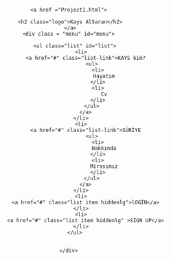 <!DOCTYPE html>
<html lang="en">

<head>
  <meta charset="UTF-8">
  <title>My Website</title>
 </head>

 <!--Header-->
 <header class="header" id="header">
    <nav class="navbar container">
	
	    <a href ="Project1.html">
	  
	     <h2 class="logo">Kays AlSaran</h2>
	     </a>
	    <div class = "menu" id="menu">
	
	        <ul class="list" id="list">
	            <li>
			       <a href="#" class="list-link">KAYS kim?
					   <ul>
						   <li>
							   Hayatım
						   </li>
						   <li>
							   Cv
						   </li>
					   </ul>
				   </a>
			    </li>
			    <li>
			       <a href="#" class="list-link">SÜRİYE
                       <ul>
                           <li>
                               Hakkında
                           </li>
                           <li>
                               Mirasımız
                           </li>
                       </ul>
                   </a>
			    </li>
				<li>
			       <a href="#" class="list item hiddenlg">lOGİN</a>
			    </li>
				<li>
			       <a href="#" class="list item hiddenlg" >SİGN UP</a>
			    </li>
	        </ul>
			

	    </div>
